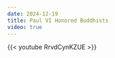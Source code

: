 ```yaml
---
date: 2024-12-19
title: Paul VI Honored Buddhists
video: true
---
```



{{< youtube RrvdCynKZUE >}}
